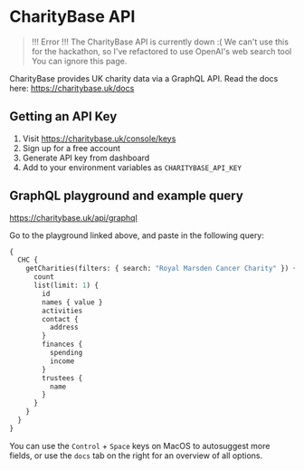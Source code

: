 # CharityBase API

> !!! Error !!! The CharityBase API is currently down :( 
> We can't use this for the hackathon, so I've refactored to use OpenAI's web search tool
> You can ignore this page.

CharityBase provides UK charity data via a GraphQL API. Read the docs here: https://charitybase.uk/docs

## Getting an API Key

1. Visit https://charitybase.uk/console/keys
2. Sign up for a free account
3. Generate API key from dashboard
4. Add to your environment variables as `CHARITYBASE_API_KEY`

## GraphQL playground and example query 

https://charitybase.uk/api/graphql

Go to the playground linked above, and paste in the following query: 

```graphql
{
  CHC {
    getCharities(filters: { search: "Royal Marsden Cancer Charity" }) {
      count
      list(limit: 1) {
        id
        names { value }
        activities
        contact {
          address
        }
        finances {
          spending
          income
        }
        trustees {
          name
        }
      }
    }
  }
}
```

You can use the `Control` + `Space` keys on MacOS to autosuggest more fields, or use the `docs` tab on the right for an overview of all options.
